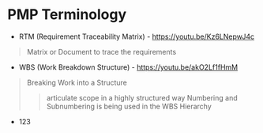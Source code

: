 # PMP Terminology
* RTM (Requirement Traceability Matrix) - https://youtu.be/Kz6LNepwJ4c
> Matrix or Document to trace the requirements
* WBS (Work Breakdown Structure) - https://youtu.be/akO2Lf1fHmM
> Breaking Work into a Structure
>> articulate scope in a highly structured way
>> Numbering and Subnumbering is being used in the WBS Hierarchy
* 123
